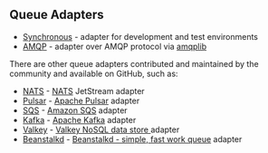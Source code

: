 Queue Adapters
-------------

* [Synchronous](adapter-sync.md) - adapter for development and test environments
* [AMQP](https://github.com/yiisoft/queue-amqp) - adapter over AMQP protocol via [amqplib](https://github.com/php-amqplib/php-amqplib)


There are other queue adapters contributed and maintained by the community and available on GitHub, such as:
* [NATS](https://github.com/g41797/queue-nats) - [NATS](https://nats.io/) JetStream adapter
* [Pulsar](https://github.com/g41797/queue-pulsar) - [Apache Pulsar](https://pulsar.apache.org/) adapter
* [SQS](https://github.com/g41797/queue-sqs) - [Amazon SQS](https://aws.amazon.com/sqs/) adapter
* [Kafka](https://github.com/g41797/queue-kafka) - [Apache Kafka](https://kafka.apache.org/) adapter
* [Valkey](https://github.com/g41797/queue-valkey) - [Valkey NoSQL data store ](https://valkey.io/) adapter
* [Beanstalkd](https://github.com/g41797/queue-beanstalkd) - [Beanstalkd - simple, fast work queue](https://beanstalkd.github.io/) adapter

